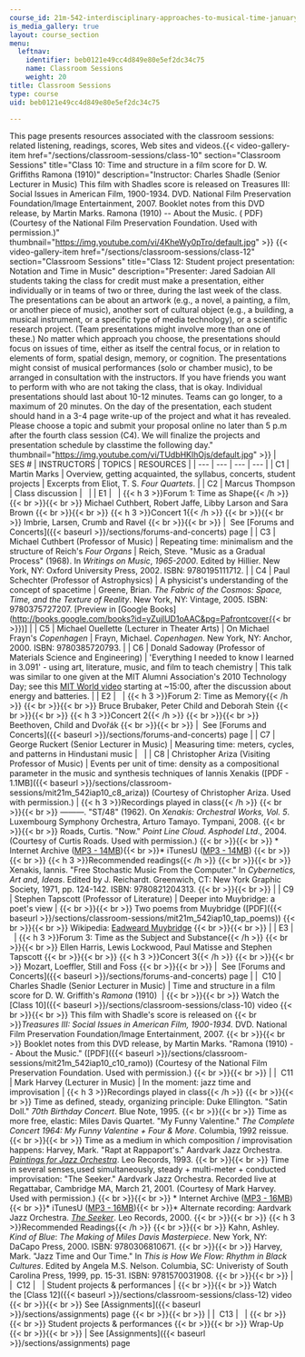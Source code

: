 ```yaml
---
course_id: 21m-542-interdisciplinary-approaches-to-musical-time-january-iap-2010
is_media_gallery: true
layout: course_section
menu:
  leftnav:
    identifier: beb0121e49cc4d849e80e5ef2dc34c75
    name: Classroom Sessions
    weight: 20
title: Classroom Sessions
type: course
uid: beb0121e49cc4d849e80e5ef2dc34c75

---
```


This page presents resources associated with the classroom sessions: related listening, readings, scores, Web sites and videos.{{< video-gallery-item href="/sections/classroom-sessions/class-10" section="Classroom Sessions" title="Class 10: Time and structure in a film score for D. W. Griffiths Ramona (1910)" description="Instructor: Charles Shadle (Senior Lecturer in Music) This film with Shadles score is released on Treasures III: Social Issues in American Film, 1900-1934. DVD. National Film Preservation Foundation/Image Entertainment, 2007. Booklet notes from this DVD release, by Martin Marks. Ramona (1910) -- About the Music. ( PDF) (Courtesy of the National Film Preservation Foundation. Used with permission.)" thumbnail="https://img.youtube.com/vi/4KheWy0pTro/default.jpg" >}} {{< video-gallery-item href="/sections/classroom-sessions/class-12" section="Classroom Sessions" title="Class 12: Student project presentation: Notation and Time in Music" description="Presenter: Jared Sadoian All students taking the class for credit must make a presentation, either individually or in teams of two or three, during the last week of the class. The presentations can be about an artwork (e.g., a novel, a painting, a film, or another piece of music), another sort of cultural object (e.g., a building, a musical instrument, or a specific type of media technology), or a scientific research project. (Team presentations might involve more than one of these.) No matter which approach you choose, the presentations should focus on issues of time, either as itself the central focus, or in relation to elements of form, spatial design, memory, or cognition. The presentations might consist of musical performances (solo or chamber music), to be arranged in consultation with the instructors. If you have friends you want to perform with who are not taking the class, that is okay. Individual presentations should last about 10-12 minutes. Teams can go longer, to a maximum of 20 minutes. On the day of the presentation, each student should hand in a 3-4 page write-up of the project and what it has revealed. Please choose a topic and submit your proposal online no later than 5 p.m after the fourth class session (C4). We will finalize the projects and presentation schedule by classtime the following day." thumbnail="https://img.youtube.com/vi/TUdbHKlhOjs/default.jpg" >}}
| SES # | INSTRUCTORS | TOPICS | RESOURCES |
| --- | --- | --- | --- |
| C1 | Martin Marks | Overview, getting acquainted, the syllabus, concerts, student projects | Excerpts from Eliot, T. S. _Four Quartets_. |
| C2 | Marcus Thompson | Class discussion | &nbsp; |
| E1 | &nbsp; | {{< h 3 >}}Forum 1: Time as Shape{{< /h >}} {{< br >}}{{< br >}} Michael Cuthbert, Robert Jaffe, Libby Larson and Sara Brown {{< br >}}{{< br >}} {{< h 3 >}}Concert 1{{< /h >}} {{< br >}}{{< br >}} Imbrie, Larsen, Crumb and Ravel {{< br >}}{{< br >}}  |  See [Forums and Concerts]({{< baseurl >}}/sections/forums-and-concerts) page |
| C3 | Michael Cuthbert (Professor of Music) | Repeating time: minimalism and the structure of Reich's _Four Organs_ | Reich, Steve. "Music as a Gradual Process" (1968). In _Writings on Music_, _1965-2000_. Edited by Hillier. New York, NY: Oxford University Press, 2002. ISBN: 9780195111712. |
| C4 | Paul Schechter (Professor of Astrophysics) | A physicist's understanding of the concept of spacetime | Greene, Brian. _The Fabric of the Cosmos: Space, Time, and the Texture of Reality_. New York, NY: Vintage, 2005. ISBN: 9780375727207. \[Preview in [Google Books](http://books.google.com/books?id=yZujlUD1oAAC&pg=Pafrontcover{{< br >}})\] |
| C5 | Michael Ouellette (Lecturer in Theater Arts) | On Michael Frayn's _Copenhagen_ | Frayn, Michael. _Copenhagen_. New York, NY: Anchor, 2000. ISBN: 9780385720793. |
| C6 | Donald Sadoway (Professor of Materials Science and Engineering) | 'Everything I needed to know I learned in 3.091' - using art, literature, music, and film to teach chemistry | This talk was similar to one given at the MIT Alumni Association's 2010 Technology Day; see this [MIT World video](http://techtv.mit.edu/videos/16682-innovation-in-energy-storage-what-i-learned-in-3-091-was-all-i-needed-to-know) starting at ~15:00, after the discussion about energy and batteries. |
| E2 | &nbsp; | {{< h 3 >}}Forum 2: Time as Memory{{< /h >}} {{< br >}}{{< br >}} Bruce Brubaker, Peter Child and Deborah Stein {{< br >}}{{< br >}} {{< h 3 >}}Concert 2{{< /h >}} {{< br >}}{{< br >}} Beethoven, Child and Dvořák {{< br >}}{{< br >}}  |  See [Forums and Concerts]({{< baseurl >}}/sections/forums-and-concerts) page |
| C7 | George Ruckert (Senior Lecturer in Music) | Measuring time: meters, cycles, and patterns in Hindustani music | &nbsp; |
| C8 | Christopher Ariza (Visiting Professor of Music) | Events per unit of time: density as a compositional parameter in the music and synthesis techniques of Iannis Xenakis ([PDF - 1.1MB]({{< baseurl >}}/sections/classroom-sessions/mit21m_542iap10_c8_ariza)) (Courtesy of Christopher Ariza. Used with permission.) | {{< h 3 >}}Recordings played in class{{< /h >}} {{< br >}}{{< br >}} ———. "ST/48" (1962). On _Xenakis: Orchestral Works, Vol. 5_. Luxembourg Symphony Orchestra, Arturo Tamayo. Tympani, 2008. {{< br >}}{{< br >}} Roads, Curtis. "Now." _Point Line Cloud. Asphodel Ltd_., 2004. (Courtesy of Curtis Roads. Used with permission.) {{< br >}}{{< br >}} *   Internet Archive ([MP3 - 14MB](http://www.archive.org/download/MIT21M.380F08/lisn21_roads.mp3)){{< br >}}*   iTunesU ([MP3 - 14MB](https://itunes.apple.com/us/itunes-u/id436821652)) {{< br >}}{{< br >}} {{< h 3 >}}Recommended readings{{< /h >}} {{< br >}}{{< br >}} Xenakis, Iannis. "Free Stochastic Music From the Computer." In _Cybernetics, Art and, Ideas_. Edited by J. Reichardt. Greenwich, CT: New York Graphic Society, 1971, pp. 124-142. ISBN: 9780821204313. {{< br >}}{{< br >}}  |
| C9 | Stephen Tapscott (Professor of Literature) | Deeper into Muybridge: a poet's view |  {{< br >}}{{< br >}} Two poems from Muybridge ([PDF]({{< baseurl >}}/sections/classroom-sessions/mit21m_542iap10_tap_poems)) {{< br >}}{{< br >}} Wikipedia: [Eadweard Muybridge](http://en.wikipedia.org/wiki/Eadweard_Muybridge) {{< br >}}{{< br >}}  |
| E3 | &nbsp; | {{< h 3 >}}Forum 3: Time as the Subject and Substance{{< /h >}} {{< br >}}{{< br >}} Ellen Harris, Lewis Lockwood, Paul Matisse and Stephen Tapscott {{< br >}}{{< br >}} {{< h 3 >}}Concert 3{{< /h >}} {{< br >}}{{< br >}} Mozart, Loeffler, Still and Foss {{< br >}}{{< br >}}  |  See [Forums and Concerts]({{< baseurl >}}/sections/forums-and-concerts) page |
|  C10 | Charles Shadle (Senior Lecturer in Music) | Time and structure in a film score for D. W. Griffith's _Ramona_ (1910)  |  {{< br >}}{{< br >}} Watch the [Class 10]({{< baseurl >}}/sections/classroom-sessions/class-10) video {{< br >}}{{< br >}} This film with Shadle's score is released on  {{< br >}}_Treasures III: Social Issues in American Film, 1900-1934._ DVD. National Film Preservation Foundation/Image Entertainment, 2007. {{< br >}}{{< br >}} Booklet notes from this DVD release, by Martin Marks. "Ramona (1910) -- About the Music." ([PDF]({{< baseurl >}}/sections/classroom-sessions/mit21m_542iap10_c10_ramo)) (Courtesy of the National Film Preservation Foundation. Used with permission.) {{< br >}}{{< br >}}  |
|  C11 | Mark Harvey (Lecturer in Music) | In the moment: jazz time and improvisation | {{< h 3 >}}Recordings played in class{{< /h >}} {{< br >}}{{< br >}} Time as defined, steady, organizing principle: Duke Ellington. "Satin Doll." _70th_ _Birthday Concert_. Blue Note, 1995. {{< br >}}{{< br >}} Time as more free, elastic: Miles Davis Quartet. "My Funny Valentine." _The Complete Concert 1964: My Funny Valentine + Four & More_. Columbia, 1992 reissue. {{< br >}}{{< br >}} Time as a medium in which composition / improvisation happens: Harvey, Mark. "Rapt at Rappaport's." Aardvark Jazz Orchestra. [_Paintings for Jazz Orchestra_](https://www.discogs.com/Mark-Harvey-8-the-Aardvark-Jazz-Orchestra-Paintings-For-Jazz-Orchestra/release/2634859). Leo Records, 1993. {{< br >}}{{< br >}} Time in several senses,used simultaneously, steady + multi-meter + conducted improvisation: "The Seeker." Aardvark Jazz Orchestra. Recorded live at Regattabar, Cambridge MA, March 21, 2001. (Courtesy of Mark Harvey. Used with permission.) {{< br >}}{{< br >}} *   Internet Archive ([MP3 - 16MB](http://www.archive.org/download/MIT21M.342F08/mit-21m.432-f08-seeker_aardvark.mp3)){{< br >}}*   iTunesU ([MP3 - 16MB](https://itunes.apple.com/us/itunes-u/id436821652)){{< br >}}*   Alternate recording: Aardvark Jazz Orchestra. [_The Seeker_](https://www.discogs.com/The-Aardvark-Jazz-Orchestra-The-Seeker/release/3344445). Leo Records, 2000. {{< br >}}{{< br >}} {{< h 3 >}}Recommended Readings{{< /h >}} {{< br >}}{{< br >}} Kahn, Ashley. _Kind of Blue_: _The Making of Miles Davis Masterpiece_. New York, NY: DaCapo Press, 2000. ISBN: 9780306810671. {{< br >}}{{< br >}} Harvey, Mark. "Jazz Time and Our Time." In _This is How We Flow: Rhythm in Black Cultures_. Edited by Angela M.S. Nelson. Columbia, SC: Univeristy of South Carolina Press, 1999, pp. 15-31. ISBN: 9781570031908. {{< br >}}{{< br >}}  |
|  C12 | &nbsp; | Student projects & performances |  {{< br >}}{{< br >}} Watch the [Class 12]({{< baseurl >}}/sections/classroom-sessions/class-12) video {{< br >}}{{< br >}} See [Assignments]({{< baseurl >}}/sections/assignments) page {{< br >}}{{< br >}}  |
|  C13 | &nbsp; |  {{< br >}}{{< br >}} Student projects & performances {{< br >}}{{< br >}} Wrap-Up {{< br >}}{{< br >}}  | See [Assignments]({{< baseurl >}}/sections/assignments) page